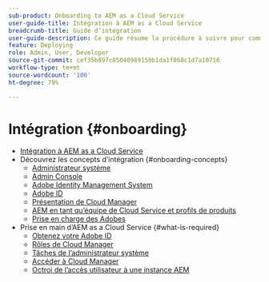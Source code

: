 ```yaml
---
sub-product: Onboarding to AEM as a Cloud Service
user-guide-title: Intégration à AEM as a Cloud Service
breadcrumb-title: Guide d’intégration
user-guide-description: Ce guide résume la procédure à suivre pour commencer à utiliser Experience Manager as a Cloud Service, avec les informations d’accès et des informations importantes sur la protection des données.
feature: Deploying
role: Admin, User, Developer
source-git-commit: cef35b897c85040989150b1da1f868c1d7a10716
workflow-type: tm+mt
source-wordcount: '100'
ht-degree: 79%

---
```



# Intégration {#onboarding}

+ [Intégration à AEM as a Cloud Service](/help/onboarding/home.md)
+ Découvrez les concepts d’intégration {#onboarding-concepts}
   + [Administrateur système](/help/onboarding/learn-concepts/system-administrator.md)
   + [Admin Console](/help/onboarding/learn-concepts/admin-console.md)
   + [Adobe Identity Management System](/help/onboarding/learn-concepts/ims.md)
   + [Adobe ID](/help/onboarding/learn-concepts/adobe-id.md)
   + [Présentation de Cloud Manager](/help/onboarding/learn-concepts/cloud-manager-introduction.md)
   + [AEM en tant qu’équipe de Cloud Service et profils de produits](/help/onboarding/learn-concepts/aem-cs-team-product-profiles.md)
   + [Prise en charge des Adobes](/help/onboarding/learn-concepts/onboarding-help-resources.md)
+ Prise en main d’AEM as a Cloud Service {#what-is-required}
   + [Obtenez votre Adobe ID](what-is-required/get-your-adobe-id.md)
   + [Rôles de Cloud Manager](what-is-required/user-roles-permissions.md)
   + [Tâches de l’administrateur système](what-is-required/add-users-assign-cm-roles.md)
   + [Accéder à Cloud Manager](what-is-required/navigate-to-cloud-manager.md)
   + [Octroi de l’accès utilisateur à une instance AEM](/help/onboarding/what-is-required/accessing-aem-instance.md)
